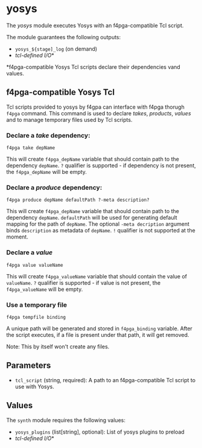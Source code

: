# yosys

The _yosys_ module executes Yosys with an f4pga-compatible Tcl script.

The module guarantees the following outputs:
 * `yosys_${stage]_log` (on demand)
 * _tcl-defined I/O_*

*f4pga-compatible Yosys Tcl scripts declare their dependencies vand values.

## f4pga-compatible Yosys Tcl

Tcl scripts provided to yosys by f4gpa can interface with f4pga thorugh `f4pga` command.
This command is used to declare _takes_, _products_, _values_ and to manage temporary files
used by Tcl scripts.

### Declare a _take_ dependency:
```
f4pga take depName
```
This will create `f4pga_depName` variable that should contain path to the dependency `depName`.
`?` qualifier is supported - if dependency is not present, the `f4pga_depName` will be empty.

### Declare a _produce_ dependency:

```
f4pga produce depName defaultPath ?-meta description?
```
This will create `f4pga_depName` variable that should contain path to the dependency `depName`.
`defaultPath` will be used for generating default mapping for the path of `depName`.
The optional `-meta decription` argument binds `description` as metadata of `depName`.
`!` qualifier is not supported at the moment.

### Declare a _value_

```
f4pga value valueName
```

This will create `f4pga_valueName` variable that should contain the value of `valueName`.
`?` qualifier is supported - if value is not present, the `f4pga_valueName` will be empty.

### Use a temporary file

```
f4pga tempfile binding
```

A unique path will be generated and stored in `f4pga_binding` variable.
After the script executes, if a file is present under that path, it will get removed.

Note: This by itself won't create any files.

## Parameters

* `tcl_script` (string, required): A path to an f4pga-compatible Tcl script to use with
  Yosys.

## Values

The `synth` module requires the following values:

* `yosys_plugins` (list[string], optional): List of yosys plugins to preload
* _tcl-defined I/O_*

